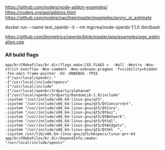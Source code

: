 https://github.com/nodejs/node-addon-examples/
https://nodejs.org/api/addons.html
https://github.com/nodejs/nan/tree/master/examples/async_pi_estimate

docker run --name test_openbr -it --rm mgcrea/node-openbr:1.1.0 /bin/bash

https://github.com/biometrics/openbr/blob/master/app/examples/age_estimation.cpp


### All build flags

```
app/br/CMakeFiles/br.dir/flags.make:CXX_FLAGS =  -Wall -Wextra -Wno-strict-overflow -Wno-comment -Wno-unknown-pragmas -fvisibility=hidden -fno-omit-frame-pointer -O3 -DNDEBUG -fPIE
-I"/usr/local/openbr/."
-I"/usr/local/include/opencv"
-I"/usr/local/include"
-I"/usr/local/openbr/3rdparty/alphanum"
-I"/usr/local/openbr/3rdparty/RandomLib-1.9/include"
-isystem "/usr/include/x86_64-linux-gnu/qt5",
-isystem "/usr/include/x86_64-linux-gnu/qt5/QtConcurrent",
-isystem "/usr/include/x86_64-linux-gnu/qt5/QtCore",
-isystem "/usr/include/x86_64-linux-gnu/qt5/QtGui",
-isystem "/usr/include/x86_64-linux-gnu/qt5/QtNetwork",
-isystem "/usr/include/x86_64-linux-gnu/qt5/QtSql",
-isystem "/usr/include/x86_64-linux-gnu/qt5/QtWidgets",
-isystem "/usr/include/x86_64-linux-gnu/qt5/QtXml  ",
-isystem /usr/lib/x86_64-linux-gnu/qt5/mkspecs/linux-g++-64
app/br/CMakeFiles/br.dir/DependInfo.cmake:  "/usr/local/include/opencv"
```
